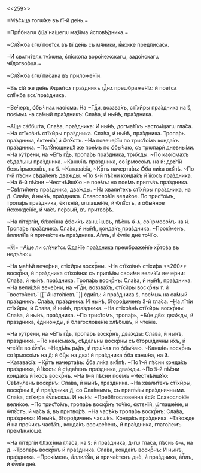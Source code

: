 <<259>>

=Мѣ́сѧца тогѡ́же въ г҃ї-й де́нь.=

=Прпⷣбнагѡ ѻ҆ц҃а̀ на́шегѡ маѯі́ма и҆сповѣ́дника.=

~Слꙋ́жба є҆гѡ̀ пое́тсѧ въ в҃ї де́нь съ мч҃ники, ꙗ҆́коже предписа́сѧ.

=И҆ свѧти́телѧ тѵ́хѡна, є҆пі́скопа воро́нежскагѡ, задо́нскагѡ чꙋдотво́рца.=

~Слꙋ́жба є҆гѡ̀ пи́сана въ приложе́нїи.

~Въ сі́й же де́нь ѿдае́тсѧ пра́здникъ гдⷭ҇нѧ преѡбраже́нїѧ: и҆ пое́тсѧ слꙋ́жба
всѧ̀ пра́здника.

~Ве́черъ, ѻ҆бы́чнаѧ каѳі́сма. На ~Гдⷭ҇и, воззва́хъ, стїхи̑ры пра́здника на ѕ҃,
поє́мыѧ на са́мый пра́здникъ: Сла́ва, и҆ ны́нѣ, пра́здника.

~А҆́ще сꙋббѡ́та, Сла́ва, пра́здника: И҆ ны́нѣ, догма́тїкъ настоѧ́щагѡ гла́са.
~На стїхо́внѣ стїхи̑ры пра́здника. Сла́ва, и҆ ны́нѣ, пра́здника. Тропа́рь
пра́здника, є҆ктенїа̀, и҆ ѿпꙋ́стъ. ~На повече́рїи по трист҃о́мъ конда́къ
пра́здника. ~Полꙋ́нощницꙋ же пое́мъ по ѻ҆бы́чаю, съ трѡпарѝ дневны́ми. ~На
ᲂу҆́трени, на ~Бг҃ъ гдⷭ҇ь, тропа́рь пра́здника, три́жды. ~По каѳі́смахъ
сѣда́льны пра́здника. ~Канѡ́нъ пра́здника, со і҆рмосо́мъ на и҃: дрꙋгі́й безъ
і҆рмосѡ́въ, на ѕ҃. ~Катава́сїа, ~Крⷭ҇тъ начерта́въ: Ѻ҆́ба ли́ка вкꙋ́пѣ. ~По г҃-й
пѣ́сни сѣда́ленъ два́жды. ~По ѕ҃-й пѣ́сни конда́къ и҆ і҆́косъ пра́здника. ~На
ѳ҃-й пѣ́сни ~Честнѣ́йшꙋю не пое́мъ: но пое́мъ припѣ́въ пра́здника. ~Свѣти́ленъ
пра́здника, два́жды. ~На хвали́техъ стїхи̑ры пра́здника, на д҃. Сла́ва, и҆
ны́нѣ, пра́здника. Славосло́вїе вели́кое. По трист҃о́мъ, тропа́рь пра́здника,
є҆ктєнїѝ, ѡ҆глаше́нїе, и҆ ѿпꙋ́стъ, и҆ ѻ҆бы́чное и҆схожде́нїе, и҆ ча́съ пе́рвый,
въ притво́рѣ.

~На лїтꙋргі́и, бл҃жє́нна ѻ҆бои́хъ канѡ́нѡвъ, пѣ́снь ѳ҃-ѧ, со і҆рмосо́мъ на и҃.
Тропа́рь пра́здника. Сла́ва, и҆ ны́нѣ, конда́къ пра́здника. ~Прокі́менъ,
а҆ллилꙋ́їа и҆ прича́стенъ пра́здника. А҆пⷭ҇лъ, и҆ є҆ѵⷢ҇лїе днѐ то́чїю.

=🕅= =А҆́ще ли слꙋчи́тсѧ ѿда́нїе пра́здника преѡбраже́нїе хрⷭ҇то́ва въ недѣ́лю:=

~На ма́лѣй вече́рни, стїхи̑ры воскрⷭ҇ны. ~На стїхо́внѣ стїхи́ра <<260>>
воскрⷭ҇на, и҆ пра́здника стїхо́вна: съ припѣ́вы свои́ми вели́кїѧ вече́рни:
Сла́ва, и҆ ны́нѣ, пра́здника. Тропа́рь воскрⷭ҇нъ: Сла́ва, и҆ ны́нѣ, пра́здника.
~На вели́цѣй вече́рни, на ~Гдⷭ҇и, воззва́хъ, стїхи̑ры воскрⷭ҇ны г҃. и҆
꙾восто́ченъ꙾[[꙾А҆нато́лїевъ꙾]] є҆ди́нъ: и҆ пра́здника ѕ҃, поє́мыѧ на са́мый
пра́здникъ. Сла́ва, пра́здника: И҆ ны́нѣ, бг҃оро́диченъ а҃-й гла́са. ~На лїті́и
стїхи̑ры, и҆ Сла́ва, и҆ ны́нѣ, пра́здника. ~На стїхо́внѣ стїхи̑ры воскрⷭ҇ны:
Сла́ва, и҆ ны́нѣ, пра́здника. ~По трист҃о́мъ, тропа́рь, ~Бцⷣе дв҃о: два́жды, и҆
пра́здника, є҆ди́ножды, и҆ благослове́нїе хлѣ́бѡвъ, и҆ чте́нїе.

~На ᲂу҆́трени, на ~Бг҃ъ гдⷭ҇ь, тропа́рь воскрⷭ҇нъ, два́жды: Сла́ва, и҆ ны́нѣ,
пра́здника. ~По каѳі́смахъ, сѣда́льны воскрⷭ҇ны съ бг҃орѡ́дичны и҆́хъ, и҆
чте́нїе во є҆ѵⷢ҇лїи. ~Недѣ́лѧ рѧ́дъ, и҆ прѡ́чаѧ по ѻ҆бы́чаю. ~Канѡ́нъ воскрⷭ҇нъ
со і҆рмосо́мъ на д҃: и҆ бцⷣы на два̀: и҆ пра́здника ѻ҆́ба канѡ́на, на и҃.
~Катава́сїа: ~Крⷭ҇тъ начерта́въ: ѻ҆́ба ли́ка вкꙋ́пѣ. ~По г҃-й пѣ́сни конда́къ
пра́здника, и҆ і҆́косъ: и҆ сѣда́ленъ пра́здника, два́жды. ~По ѕ҃-й пѣ́сни
конда́къ и҆ і҆́косъ воскрⷭ҇нъ. ~На ѳ҃-й пѣ́сни пое́мъ ~Честнѣ́йшꙋю: Свѣти́ленъ
воскрⷭ҇нъ: Сла́ва, и҆ ны́нѣ, пра́здника. ~На хвали́техъ стїхи̑ры, воскрⷭ҇ны д҃,
и҆ пра́здника д҃, со Сла́внымъ, съ припѣ́вы пра́здничными. Сла́ва, стїхи́ра
є҆ѵⷢ҇льскаѧ. И҆ ны́нѣ: ~Пребл҃гослове́нна є҆сѝ: Славосло́вїе вели́кое. ~По
трист҃о́мъ, тропа́рь воскрⷭ҇нъ то́чїю, є҆ктєнїѝ, ѡ҆глаше́нїе, и҆ ѿпꙋ́стъ, и҆
ча́съ а҃, въ притво́рѣ. ~На часѣ́хъ тропа́рь воскрⷭ҇нъ: Сла́ва, пра́здника: И҆
ны́нѣ, бг҃оро́диченъ часѡ́въ. Конда́къ пра́здника. ~Та́кожде и҆ на про́чихъ
часѣ́хъ, конда́къ воскре́сенъ, и҆ пра́здника, глаго́лемъ премѣнѧ́юще.

~На лїтꙋргі́и бл҃жє́нна гла́са, на ѕ҃: и҆ пра́здника, д҃-гѡ гла́са, пѣ́снь
ѳ҃-ѧ, на д҃. ~Тропа́рь воскрⷭ҇нъ и҆ пра́здника. Сла́ва, конда́къ воскрⷭ҇нъ: И҆
ны́нѣ, пра́здника. ~Прокі́менъ, а҆ллилꙋ́їа, и҆ прича́стенъ днѐ, и҆ пра́здника,
а҆пⷭ҇лъ, и҆ є҆ѵⷢ҇лїе днѐ.

